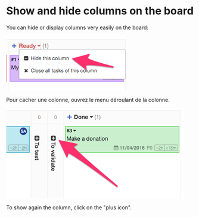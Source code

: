 Show and hide columns on the board
==================================

You can hide or display columns very easily on the board:

![Hide a column](screenshots/hide-column.png)

Pour cacher une colonne, ouvrez le menu déroulant de la colonne.

![Show a column](screenshots/show-column.png)

To show again the column, click on the "plus icon".
